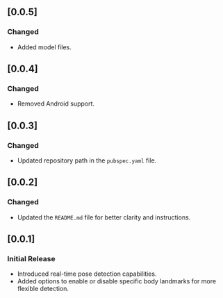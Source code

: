 ## [0.0.5] 
### Changed
- Added model files.

## [0.0.4]
### Changed
- Removed Android support.

## [0.0.3] 
### Changed
- Updated repository path in the `pubspec.yaml` file.

## [0.0.2] 
### Changed
- Updated the `README.md` file for better clarity and instructions.

## [0.0.1] 
### Initial Release
- Introduced real-time pose detection capabilities.
- Added options to enable or disable specific body landmarks for more flexible detection.
